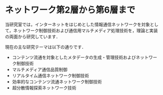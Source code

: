 <h1><i class="fas fa-search pr-3"></i>ネットワーク第2層から第6層まで</h1>

当研究室では，インターネットをはじめとした情報通信ネットワークを対象として，ネットワーク制御技術および通信用マルチメディア処理技術を，理論と実装の両面から研究しています．

現在の主な研究テーマは以下の通りです．

- コンテンツ流通を対象としたメタデータの生成・管理技術およびネットワーク制御技術
- マルチメディア通信品質制御
- リアルタイム通信ネットワーク制御技術
- 効率的なコンテンツ流通ネットワーク制御技術
- 超分散情報探索ネットワーク技術
